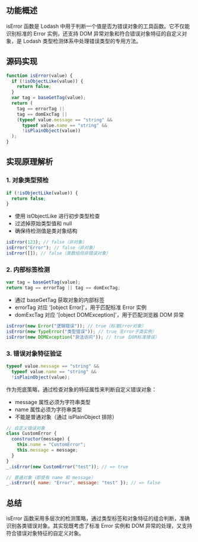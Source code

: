 ## 功能概述

isError 函数是 Lodash 中用于判断一个值是否为错误对象的工具函数。它不仅能识别标准的 Error 实例，还支持 DOM 异常对象和符合错误对象特征的自定义对象，是 Lodash 类型检测体系中处理错误类型的专用方法。

## 源码实现

```js
function isError(value) {
  if (!isObjectLike(value)) {
    return false;
  }
  var tag = baseGetTag(value);
  return (
    tag == errorTag ||
    tag == domExcTag ||
    (typeof value.message == "string" &&
      typeof value.name == "string" &&
      !isPlainObject(value))
  );
}
```

## 实现原理解析

### 1. 对象类型预检

```js
if (!isObjectLike(value)) {
  return false;
}
```

- 使用 isObjectLike 进行初步类型检查
- 过滤掉原始类型值和 null
- 确保待检测值是类对象结构

```js
isError(123); // false（非对象）
isError("Error"); // false（非对象）
isError([]); // false（类数组但非错误对象）
```

### 2. 内部标签检测

```js
var tag = baseGetTag(value);
return tag == errorTag || tag == domExcTag;
```

- 通过 baseGetTag 获取对象的内部标签
- errorTag 对应 '[object Error]'，用于匹配标准 Error 实例
- domExcTag 对应 '[object DOMException]'，用于匹配浏览器 DOM 异常

```js
isError(new Error("逻辑错误")); // true（标准Error对象）
isError(new TypeError("类型错误")); // true（Error子类实例）
isError(new DOMException("非法访问")); // true（DOM标准错误）
```

### 3. 错误对象特征验证

```js
typeof value.message == "string" &&
  typeof value.name == "string" &&
  !isPlainObject(value);
```

作为兜底策略，通过检查对象的特征属性来判断自定义错误对象：

- message 属性必须为字符串类型
- name 属性必须为字符串类型
- 不能是普通对象（通过 isPlainObject 排除）

```js
// 自定义错误对象
class CustomError {
  constructor(message) {
    this.name = "CustomError";
    this.message = message;
  }
}
_.isError(new CustomError("test")); // => true

// 普通对象（即使有 name 和 message）
_.isError({ name: "Error", message: "test" }); // => false
```

## 总结

isError 函数采用多层次的检测策略，通过类型标签和对象特征的组合判断，准确识别各类错误对象。其实现既考虑了标准 Error 实例和 DOM 异常的处理，又支持符合错误对象特征的自定义对象。
